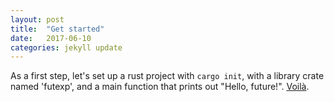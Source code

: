 ```yaml
---
layout: post
title:  "Get started"
date:   2017-06-10
categories: jekyll update
---
```

As a first step, let's set up a rust project with `cargo init`, with a library crate named 'futexp', and a main function that prints out "Hello, future!". [Voilà](https://github.com/davidpeklak/rust-explore/commit/0dd0625126df7bdb6a03ad334ebdbb1ac4409234).
